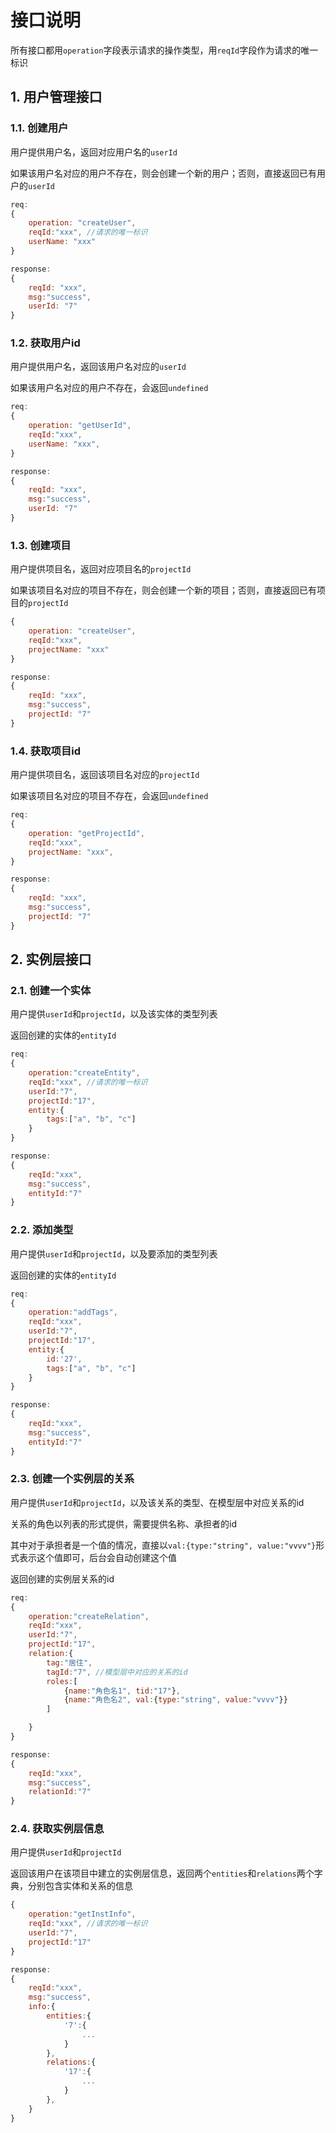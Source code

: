 # 接口说明

所有接口都用`operation`字段表示请求的操作类型，用`reqId`字段作为请求的唯一标识

## 1. 用户管理接口

### 1.1. 创建用户 

用户提供用户名，返回对应用户名的`userId`

如果该用户名对应的用户不存在，则会创建一个新的用户；否则，直接返回已有用户的`userId`

```js
req:
{
	operation: "createUser",
	reqId:"xxx", //请求的唯一标识
	userName: "xxx"
}

response:
{
	reqId: "xxx",
	msg:"success",
	userId: "7"
}
```

### 1.2. 获取用户id 

用户提供用户名，返回该用户名对应的`userId`

如果该用户名对应的用户不存在，会返回`undefined`

```javascript
req:
{
	operation: "getUserId",
	reqId:"xxx", 
	userName: "xxx", 
}

response:
{
	reqId: "xxx",
	msg:"success",
	userId: "7"
}
```

### 1.3. 创建项目

用户提供项目名，返回对应项目名的`projectId`

如果该项目名对应的项目不存在，则会创建一个新的项目；否则，直接返回已有项目的`projectId`

```javascript
{
	operation: "createUser",
	reqId:"xxx", 
	projectName: "xxx"
}

response:
{
	reqId: "xxx",
	msg:"success",
	projectId: "7"
}
```

### 1.4. 获取项目id

用户提供项目名，返回该项目名对应的`projectId`

如果该项目名对应的项目不存在，会返回`undefined`

```javascript
req:
{
	operation: "getProjectId",
	reqId:"xxx", 
	projectName: "xxx",
}

response:
{
	reqId: "xxx",
	msg:"success",
	projectId: "7"
}
```



## 2. 实例层接口

### 2.1. 创建一个实体

用户提供`userId`和`projectId`，以及该实体的类型列表

返回创建的实体的`entityId`

```javascript
req:
{
	operation:"createEntity",
	reqId:"xxx", //请求的唯一标识
	userId:"7",
	projectId:"17",
	entity:{
		tags:["a", "b", "c"]
	}
}

response:
{
	reqId:"xxx",
	msg:"success",
	entityId:"7"
}
```

### 2.2. 添加类型

用户提供`userId`和`projectId`，以及要添加的类型列表

返回创建的实体的`entityId`

```js
req:
{
	operation:"addTags",
	reqId:"xxx", 
	userId:"7",
	projectId:"17",
	entity:{
        id:'27',
		tags:["a", "b", "c"]
	}
}

response:
{
	reqId:"xxx",
	msg:"success",
	entityId:"7"
}
```



### 2.3. 创建一个实例层的关系

用户提供`userId`和`projectId`，以及该关系的类型、在模型层中对应关系的id

关系的角色以列表的形式提供，需要提供名称、承担者的id

其中对于承担者是一个值的情况，直接以`val:{type:"string", value:"vvvv"}`形式表示这个值即可，后台会自动创建这个值

返回创建的实例层关系的id

```javascript
req:
{
	operation:"createRelation",
	reqId:"xxx",
	userId:"7",
	projectId:"17",
	relation:{
		tag:"居住",
		tagId:"7", //模型层中对应的关系的id
		roles:[
			{name:"角色名1", tid:"17"},
			{name:"角色名2", val:{type:"string", value:"vvvv"}}
		]

	}
}

response:
{
	reqId:"xxx",
	msg:"success",
	relationId:"7"
}
```

### 2.4. 获取实例层信息

用户提供`userId`和`projectId`

返回该用户在该项目中建立的实例层信息，返回两个`entities`和`relations`两个字典，分别包含实体和关系的信息

```javascript
{
	operation:"getInstInfo",
	reqId:"xxx", //请求的唯一标识
	userId:"7",
	projectId:"17"
}

response:
{
	reqId:"xxx",
	msg:"success",
	info:{
		entities:{
			'7':{
				...
			}
		},
		relations:{
         	'17':{
           		... 
         	}
		},
	}
}
```


